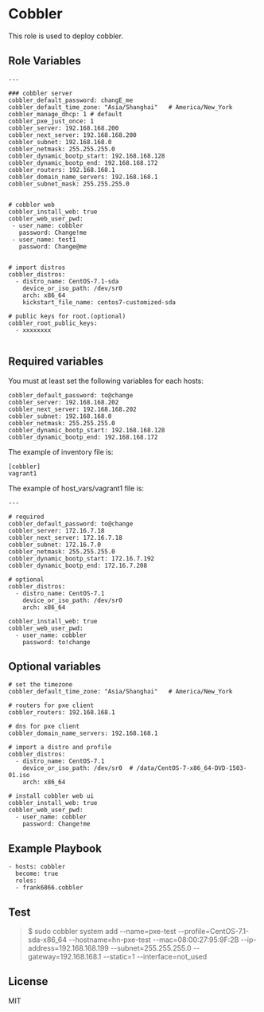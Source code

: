 Cobbler
=======

This role is used to deploy cobbler.

Role Variables
--------------



```
---

### cobbler server
cobbler_default_password: changE_me
cobbler_default_time_zone: "Asia/Shanghai"   # America/New_York
cobbler_manage_dhcp: 1 # default
cobbler_pxe_just_once: 1
cobbler_server: 192.168.168.200
cobbler_next_server: 192.168.168.200
cobbler_subnet: 192.168.168.0
cobbler_netmask: 255.255.255.0
cobbler_dynamic_bootp_start: 192.168.168.128
cobbler_dynamic_bootp_end: 192.168.168.172
cobbler_routers: 192.168.168.1
cobbler_domain_name_servers: 192.168.168.1
cobbler_subnet_mask: 255.255.255.0


# cobbler web
cobbler_install_web: true
cobbler_web_user_pwd:
 - user_name: cobbler
   password: Change!me
 - user_name: test1
   password: Change@me


# import distros
cobbler_distros:
  - distro_name: CentOS-7.1-sda
    device_or_iso_path: /dev/sr0
    arch: x86_64
    kickstart_file_name: centos7-customized-sda

# public keys for root.(optional)
cobbler_root_public_keys:
  - xxxxxxxx


```




## Required variables

You must at least set the following variables for each hosts:

```
cobbler_default_password: to@change
cobbler_server: 192.168.168.202
cobbler_next_server: 192.168.168.202
cobbler_subnet: 192.168.168.0
cobbler_netmask: 255.255.255.0
cobbler_dynamic_bootp_start: 192.168.168.128
cobbler_dynamic_bootp_end: 192.168.168.172
```

The example of inventory file is:

```
[cobbler]
vagrant1
```

The example of host_vars/vagrant1 file is:

```
---

# required
cobbler_default_password: to@change
cobbler_server: 172.16.7.18
cobbler_next_server: 172.16.7.18
cobbler_subnet: 172.16.7.0
cobbler_netmask: 255.255.255.0
cobbler_dynamic_bootp_start: 172.16.7.192
cobbler_dynamic_bootp_end: 172.16.7.208

# optional
cobbler_distros:
  - distro_name: CentOS-7.1
    device_or_iso_path: /dev/sr0
    arch: x86_64

cobbler_install_web: true
cobbler_web_user_pwd:
  - user_name: cobbler
    password: to!change
```

## Optional variables

```
# set the timezone
cobbler_default_time_zone: "Asia/Shanghai"   # America/New_York

# routers for pxe client
cobbler_routers: 192.168.168.1

# dns for pxe client
cobbler_domain_name_servers: 192.168.168.1

# import a distro and profile
cobbler_distros:
  - distro_name: CentOS-7.1
    device_or_iso_path: /dev/sr0  # /data/CentOS-7-x86_64-DVD-1503-01.iso
    arch: x86_64

# install cobbler web ui
cobbler_install_web: true
cobbler_web_user_pwd:
  - user_name: cobbler
    password: Change!me
```


Example Playbook
----------------

```
- hosts: cobbler
  become: true
  roles:
  - frank6866.cobbler
```

Test
-----
> $ sudo cobbler system add --name=pxe-test --profile=CentOS-7.1-sda-x86_64 --hostname=hn-pxe-test --mac=08:00:27:95:9F:2B --ip-address=192.168.168.199 --subnet=255.255.255.0 --gateway=192.168.168.1 --static=1 --interface=not_used



License
-------

MIT

